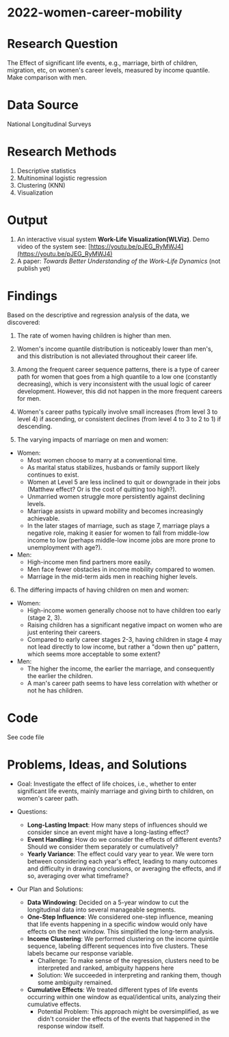 # 2022-women-career-mobility

# Research Question
The Effect of significant life events, e.g., marriage, birth of children, migration, etc, on women's career levels, measured by income quantile. Make comparison with men.

# Data Source
National Longitudinal Surveys

# Research Methods
1. Descriptive statistics
2. Multinominal logistic regression
3. Clustering (KNN)
4. Visualization 

# Output
1. An interactive visual system **Work-Life Visualization(WLViz)**. Demo video of the system see: [https://youtu.be/pJEG_RyMWJ4](https://youtu.be/pJEG_RyMWJ4)
2. A paper: *Towards Better Understanding of the Work–Life Dynamics* (not publish yet)

# Findings
Based on the descriptive and regression analysis of the data, we discovered:

1. The rate of women having children is higher than men.
2. Women's income quantile distribution is noticeably lower than men's, and this distribution is not alleviated throughout their career life.
3. Among the frequent career sequence patterns, there is a type of career path for women that goes from a high quantile to a low one (constantly decreasing), which is very inconsistent with the usual logic of career development. However, this did not happen in the more frequent careers for men.
4. Women's career paths typically involve small increases (from level 3 to level 4) if ascending, or consistent declines (from level 4 to 3 to 2 to 1) if descending.

5. The varying impacts of marriage on men and women:
- Women:
  - Most women choose to marry at a conventional time.
  - As marital status stabilizes, husbands or family support likely continues to exist.
  - Women at Level 5 are less inclined to quit or downgrade in their jobs (Matthew effect? Or is the cost of quitting too high?).
  - Unmarried women struggle more persistently against declining levels.
  - Marriage assists in upward mobility and becomes increasingly achievable.
  - In the later stages of marriage, such as stage 7, marriage plays a negative role, making it easier for women to fall from middle-low income to low (perhaps middle-low income jobs are more prone to unemployment with age?).
- Men:
  - High-income men find partners more easily.
  - Men face fewer obstacles in income mobility compared to women.
  - Marriage in the mid-term aids men in reaching higher levels.

6. The differing impacts of having children on men and women:

- Women:
  - High-income women generally choose not to have children too early (stage 2, 3).
  - Raising children has a significant negative impact on women who are just entering their careers.
  - Compared to early career stages 2-3, having children in stage 4 may not lead directly to low income, but rather a "down then up" pattern, which seems more acceptable to some extent?
- Men:
  - The higher the income, the earlier the marriage, and consequently the earlier the children.
  - A man's career path seems to have less correlation with whether or not he has children.


# Code
See code file

# Problems, Ideas, and Solutions
- Goal:
Investigate the effect of life choices, i.e., whether to enter significant life events, mainly marriage and giving birth to children, on women's career path.

- Questions:
  - **Long-Lasting Impact**: How many steps of influences should we consider since an event might have a long-lasting effect?
  - **Event Handling**: How do we consider the effects of different events? Should we consider them separately or cumulatively?
  - **Yearly Variance**: The effect could vary year to year. We were torn between considering each year's effect, leading to many outcomes and difficulty in drawing conclusions, or averaging the effects, and if so, averaging over what timeframe?
- Our Plan and Solutions:
  - **Data Windowing**: Decided on a 5-year window to cut the longitudinal data into several manageable segments.
  - **One-Step Influence**: We considered one-step influence, meaning that life events happening in a specific window would only have effects on the next window. This simplified the long-term analysis.
  - **Income Clustering**: We performed clustering on the income quintile sequence, labeling different sequences into five clusters. These labels became our response variable.
      - Challenge: To make sense of the regression, clusters need to be interpreted and ranked, ambiguity happens here
      - Solution: We succeeded in interpreting and ranking them, though some ambiguity remained.
  - **Cumulative Effects**: We treated different types of life events occurring within one window as equal/identical units, analyzing their cumulative effects.
    - Potential Problem: This approach might be oversimplified, as we didn't consider the effects of the events that happened in the response window itself.
